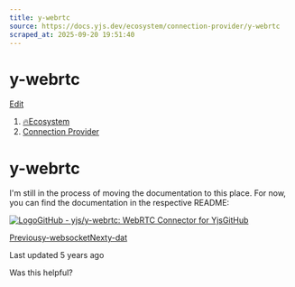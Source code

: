 ```yaml
---
title: y-webrtc
source: https://docs.yjs.dev/ecosystem/connection-provider/y-webrtc
scraped_at: 2025-09-20 19:51:40
---
```


# y-webrtc

[Edit](https://github.com/yjs/docs/blob/main/ecosystem/connection-provider/y-webrtc.md)

1. [🔥Ecosystem](/ecosystem)
2. [Connection Provider](/ecosystem/connection-provider)

# y-webrtc

I'm still in the process of moving the documentation to this place. For now, you can find the documentation in the respective README:

[![Logo](https://docs.yjs.dev/~gitbook/image?url=https%3A%2F%2Fgithub.com%2Ffluidicon.png&width=20&dpr=4&quality=100&sign=46771325&sv=2)GitHub - yjs/y-webrtc: WebRTC Connector for YjsGitHub](https://github.com/yjs/y-webrtc)

[Previousy-websocket](/ecosystem/connection-provider/y-websocket)[Nexty-dat](/ecosystem/connection-provider/y-hyper)

Last updated 5 years ago

Was this helpful?